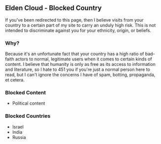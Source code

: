 ## Elden Cloud - Blocked Country
If you've been redirected to this page, then I believe visits from your country
to a certain part of my site to carry an unduly high risk. This is not intended
to discriminate against you for your ethnicity, origin, or beliefs.

### Why?
Because it's an unfortunate fact that your country has a high ratio of
bad-faith actors to normal, legitimate users when it comes to certain kinds of
content. I believe that humanity is only as free as its access to information
and literature, so I hate to 451 you if you're just a normal person here to
read, but I can't ignore the concerns I have of spam, botting, propaganda, et
cetera.

### Blocked Content
- Political content

### Blocked Countries
- Israel
- India
- Russia
